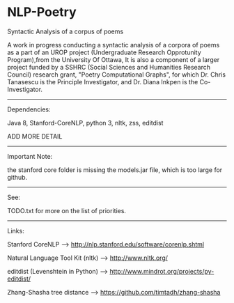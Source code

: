 # NLP-Poetry
Syntactic Analysis of a corpus of poems

A work in progress conducting a syntactic analysis of a corpora of poems as a part of an UROP project (Undergraduate Research Opprotunity Program),from the University Of Ottawa,
It is also a component of a larger project funded by a SSHRC (Social Sciences and Humanities Research Council) research grant, "Poetry Computational Graphs", for which Dr. Chris Tanasescu is the Principle Investigator, and Dr. Diana Inkpen is the Co-Investigator.

************

Dependencies:

Java 8, Stanford-CoreNLP, python 3, nltk, zss, editdist

ADD MORE DETAIL

************

Important Note:

the stanford core folder is missing the models.jar file, which is too large for github.

************

See:

TODO.txt for more on the list of priorities.

************

Links:

Stanford CoreNLP                 --> http://nlp.stanford.edu/software/corenlp.shtml

Natural Language Tool Kit (nltk) --> http://www.nltk.org/

editdist (Levenshtein in Python) --> http://www.mindrot.org/projects/py-editdist/

Zhang-Shasha tree distance       --> https://github.com/timtadh/zhang-shasha



